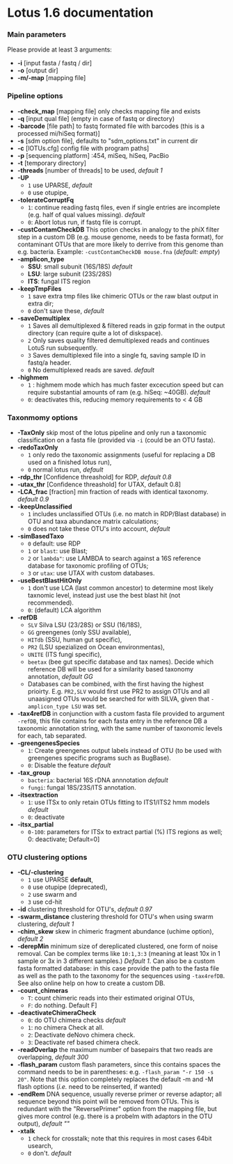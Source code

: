 # Lotus 1.6 documentation

### Main parameters

Please provide at least 3 arguments:
 * **-i** [input fasta / fastq / dir]
 * **-o** [output dir]
 * **-m/-map** [mapping file]

### Pipeline options

 - **-check_map** 
 [mapping file] only checks mapping file and exists
 - **-q** 
 [input qual file] (empty in case of fastq or directory)
 - **-barcode** 
 [file path] to fastq formated file with barcodes (this is a processed mi/hiSeq format)]
 - **-s** 
  [sdm option file], defaults to "sdm_options.txt" in current dir
 - **-c** 
  [lOTUs.cfg] config file with program paths]
 - **-p** 
  [sequencing platform] :454, miSeq, hiSeq, PacBio
 - **-t** 
  [temporary directory]
 - **-threads** 
  [number of threads] to be used, _default 1_
 - **-UP** 
   - `1` use UPARSE, _default_
   - `0` use otupipe,
 - **-tolerateCorruptFq** 
   - `1`: continue reading fastq files, even if single entries are incomplete (e.g. half of qual values missing). _default_ 
   - `0`: Abort lotus run, if fastq file is corrupt.  
 - **-custContamCheckDB** 
  This option checks in analogy to the phiX filter step in a custom DB (e.g. mouse genome, needs to be fasta format), for contaminant OTUs that are more likely to derrive from this genome than e.g. bacteria. Example: `-custContamCheckDB mouse.fna` (_default: empty_)
 - **-amplicon_type** 
   - **SSU**: small subunit (16S/18S) _default_
   - **LSU**: large subunit (23S/28S)
   - **ITS**: fungal ITS region
 - **-keepTmpFiles** 
   - `1` save extra tmp files like chimeric OTUs or the raw blast output in extra dir; 
   - `0` don't save these, _default_
 - **-saveDemultiplex** 
   - `1` Saves all demultiplexed & filtered reads in gzip format in the output directory (can require quite a lot of diskspace). 
   - `2` Only saves quality filtered demultiplexed reads and continues LotuS run subsequently. 
   - `3` Saves demultiplexed file into a single fq, saving sample ID in fastq/a header. 
   - `0` No demultiplexed reads are saved. _default_
 - **-highmem** 
   - `1` : highmem mode which has much faster excecution speed but can require substantial amounts of ram (e.g. hiSeq: ~40GB). _default_
   - `0`: deactivates this, reducing memory requirements to < 4 GB

###  Taxonmomy options 

 - **-TaxOnly** 
  skip most of the lotus pipeline and only run a taxonomic classification on a fasta file (provided via `-i` (could be an OTU fasta).
 - **-redoTaxOnly** 
   - `1` only redo the taxonomic assignments (useful for replacing a DB used on a finished lotus run), 
   - `0` normal lotus run, _default_
 - **-rdp_thr** 
  [Confidence threashold] for RDP, _default 0.8_
 - **-utax_thr** 
  [Confidence threashold] for UTAX, default 0.8]
 - **-LCA_frac** 
  [fraction] min fraction of reads with identical taxonomy. _default 0.9_
 - **-keepUnclassified** 
   - `1` includes unclassified OTUs (i.e. no match in RDP/Blast database) in OTU and taxa abundance matrix calculations; 
   - `0` does not take these OTU's into account, _default_
 - **-simBasedTaxo** 
   - `0` default: use RDP
   - `1` or `blast`: use Blast; 
   - `2` or `lambda"`: use LAMBDA to search against a 16S reference database for taxonomic profiling of OTUs; 
   - `3` or `utax`: use UTAX with custom databases. 
 - **-useBestBlastHitOnly** 
   - `1` don't use LCA (last common ancestor) to determine most likely taxnomic level, instead just use the best blast hit (not recommended). 
   - `0`: (default) LCA algorithm
 - **-refDB** 
   - `SLV` Silva LSU (23/28S) or SSU (16/18S), 
   - `GG` greengenes (only SSU available), 
   - `HITdb` (SSU, human gut specific), 
   - `PR2` (LSU spezialized on Ocean environmentas), 
   - `UNITE` (ITS fungi specific), 
   - `beetax` (bee gut specific database and tax names). Decide which reference DB will be used for a similarity based taxonomy annotation, _default GG_
   - Databases can be combined, with the first having the highest prioirty. E.g. `PR2,SLV` would first use PR2 to assign OTUs and all unaasigned OTUs would be searched for with SILVA, given that `-amplicon_type LSU` was set.
 - **-tax4refDB** 
  in conjunction with a custom fasta file provided to argument `-refDB`, this file contains for each fasta entry in the reference DB a taxonomic annotation string, with the same number of taxonomic levels for each, tab separated.  
 - **-greengenesSpecies** 
   - `1`: Create greengenes output labels instead of OTU (to be used with greengenes specific programs such as BugBase). 
   - `0`: Disable the feature _default_
 - **-tax_group** 
   - `bacteria`: bacterial 16S rDNA annnotation _default_
   - `fungi`: fungal 18S/23S/ITS annotation. 
 - **-itsextraction** 
   - `1`: use ITSx to only retain OTUs fitting to ITS1/ITS2 hmm models _default_
   - `0`: deactivate
 - **-itsx_partial** 
   - `0-100`: parameters for ITSx to extract partial (%) ITS regions as well; 0: deactivate; Default=0]


### OTU clustering options 
 
 - **-CL/-clustering** 
   - `1` use UPARSE **default**, 
   - `0` use otupipe (deprecated), 
   - `2` use swarm and 
   - `3` use cd-hit
 - **-id** 
   clustering threshold for OTU's, _default 0.97_
 - **-swarm_distance** 
   clustering threshold for OTU's when using swarm clustering, _default 1_
 - **-chim_skew** 
   skew in chimeric fragment abundance (uchime option), _default 2_
 - **-derepMin** 
   minimum size of dereplicated clustered, one form of noise removal. Can be complex terms like `10:1,3:3` (meaning at least 10x in 1 sample or 3x in 3 different samples.) _Default 1_. 
Can also be a custom fasta formatted database: in this case provide the path to the fasta file as well as the path to the taxonomy for the sequences using `-tax4refDB`. See also online help on how to create a custom DB.
 - **-count_chimeras** 
   - `T`: count chimeric reads into their estimated original OTUs, 
   - `F`: do nothing. Default F]
 - **-deactivateChimeraCheck** 
   - `0`: do OTU chimera checks  _default_
   - `1`: no chimera Check at all. 
   - `2`: Deactivate deNovo chimera check. 
   - `3`: Deactivate ref based chimera check.
 - **-readOverlap** 
   the maximum number of basepairs that two reads are overlapping, _default 300_
 - **-flash_param** 
   custom flash parameters, since this contains spaces the command needs to be in parentheses: e.g. `-flash_param "-r 150 -s 20"`. Note that this option completely replaces the default -m and -M flash options (_i.e._ need to be reinserted, if wanted)
 - **-endRem** 
   DNA sequence, usually reverse primer or reverse adaptor; all sequence beyond this point will be removed from OTUs. This is redundant with the "ReversePrimer" option from the mapping file, but gives more control (e.g. there is a probelm with adaptors in the OTU output), _default ""_
 - **-xtalk** 
   - `1` check for crosstalk; note that this requires in most cases 64bit usearch, 
   - `0` don't. _default_
